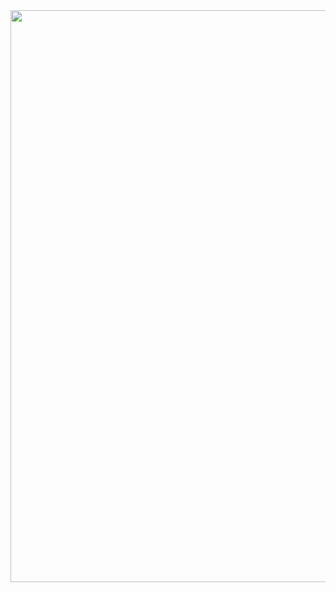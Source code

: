 <img src="https://64.media.tumblr.com/a808e51d53e3e0d1eaf59ba7bc3dfa5c/e3343a5af02880b8-ac/s1280x1920/e8a1d7179feda974bb8f0f9f32745aad69b58d18.pnj" width="686" height="915" />  

<!---
AlexShads/AlexShads is a ✨ special ✨ repository because its `README.md` (this file) appears on your GitHub profile.
You can click the Preview link to take a look at your changes.
--->
